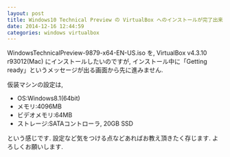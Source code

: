 ```yaml
---
layout: post
title: Windows10 Technical Preview の VirtualBox へのインストールが完了出来ません
date: 2014-12-16 12:44:59
categories: windows virtualbox
---
```

<!-- {% raw %} -->
<p>WindowsTechnicalPreview-9879-x64-EN-US.iso を,
VirtualBox v4.3.10 r93012(Mac) にインストールしたいのですが,
インストール中に「Getting ready」というメッセージが出る画面から先に進みません.</p>

<p>仮装マシンの設定は,</p>

<ul>
<li>OS:Windows8.1(64bit)</li>
<li>メモリ:4096MB</li>
<li>ビデオメモリ:64MB</li>
<li>ストレージ:SATAコントローラ, 20GB SSD</li>
</ul>

<p>という感じです.
設定など気をつける点などあればお教え頂きたく存じます.
よろしくお願いします.</p>
<!-- {% endraw %} -->
